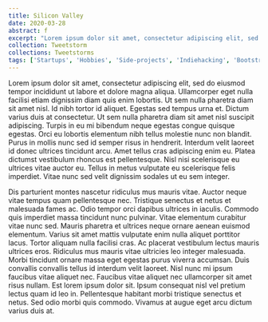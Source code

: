 ```yaml
---
title: Silicon Valley
date: 2020-03-28
abstract: f
excerpt: "Lorem ipsum dolor sit amet, consectetur adipiscing elit, sed do eiusmod tempor incididunt ut labore et dolore magna aliqua. Ullamcorper eget nulla facilisi etiam dignissim diam quis enim lobortis."
collection: Tweetstorm
collections: Tweetstorms
tags: ['Startups', 'Hobbies', 'Side-projects', 'Indiehacking', 'Bootstrapping']
---
```

Lorem ipsum dolor sit amet, consectetur adipiscing elit, sed do eiusmod tempor incididunt ut labore et dolore magna aliqua. Ullamcorper eget nulla facilisi etiam dignissim diam quis enim lobortis. Ut sem nulla pharetra diam sit amet nisl. Id nibh tortor id aliquet. Egestas sed tempus urna et. Dictum varius duis at consectetur. Ut sem nulla pharetra diam sit amet nisl suscipit adipiscing. Turpis in eu mi bibendum neque egestas congue quisque egestas. Orci eu lobortis elementum nibh tellus molestie nunc non blandit. Purus in mollis nunc sed id semper risus in hendrerit. Interdum velit laoreet id donec ultrices tincidunt arcu. Amet tellus cras adipiscing enim eu. Platea dictumst vestibulum rhoncus est pellentesque. Nisl nisi scelerisque eu ultrices vitae auctor eu. Tellus in metus vulputate eu scelerisque felis imperdiet. Vitae nunc sed velit dignissim sodales ut eu sem integer.

Dis parturient montes nascetur ridiculus mus mauris vitae. Auctor neque vitae tempus quam pellentesque nec. Tristique senectus et netus et malesuada fames ac. Odio tempor orci dapibus ultrices in iaculis. Commodo quis imperdiet massa tincidunt nunc pulvinar. Vitae elementum curabitur vitae nunc sed. Mauris pharetra et ultrices neque ornare aenean euismod elementum. Varius sit amet mattis vulputate enim nulla aliquet porttitor lacus. Tortor aliquam nulla facilisi cras. Ac placerat vestibulum lectus mauris ultrices eros. Ridiculus mus mauris vitae ultricies leo integer malesuada. Morbi tincidunt ornare massa eget egestas purus viverra accumsan. Duis convallis convallis tellus id interdum velit laoreet. Nisl nunc mi ipsum faucibus vitae aliquet nec. Faucibus vitae aliquet nec ullamcorper sit amet risus nullam. Est lorem ipsum dolor sit. Ipsum consequat nisl vel pretium lectus quam id leo in. Pellentesque habitant morbi tristique senectus et netus. Sed odio morbi quis commodo. Vivamus at augue eget arcu dictum varius duis at.